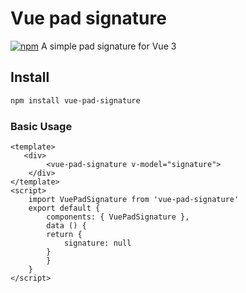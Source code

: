 # Vue pad signature 
[![npm](https://flat.badgen.net/npm/v/vue-pad-signature)](https://www.npmjs.com/package/vue-signature-pad)
A simple pad signature for Vue 3

## Install
```bash
npm install vue-pad-signature
```
### Basic Usage
```vue
<template>
   <div>
        <vue-pad-signature v-model="signature">
    </div>
</template>
<script>
    import VuePadSignature from 'vue-pad-signature'
    export default {
        components: { VuePadSignature },
        data () {
        return {
            signature: null
        }
        }
    }
</script>
```
